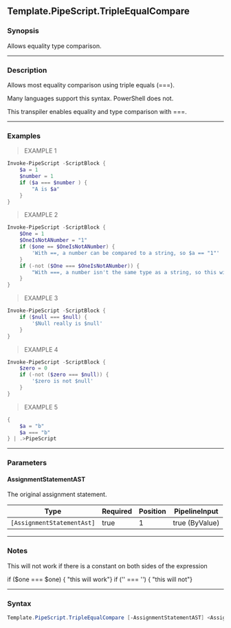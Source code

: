 Template.PipeScript.TripleEqualCompare
--------------------------------------

### Synopsis
Allows equality type comparison.

---

### Description

Allows most equality comparison using triple equals (===).

Many languages support this syntax.  PowerShell does not.    

This transpiler enables equality and type comparison with ===.

---

### Examples
> EXAMPLE 1

```PowerShell
Invoke-PipeScript -ScriptBlock {
    $a = 1
    $number = 1    
    if ($a === $number ) {
        "A is $a"
    }
}
```
> EXAMPLE 2

```PowerShell
Invoke-PipeScript -ScriptBlock {
    $One = 1
    $OneIsNotANumber = "1"
    if ($one == $OneIsNotANumber) {
        'With ==, a number can be compared to a string, so $a == "1"'
    }
    if (-not ($One === $OneIsNotANumber)) {
        "With ===, a number isn't the same type as a string, so this will be false."            
    }
}
```
> EXAMPLE 3

```PowerShell
Invoke-PipeScript -ScriptBlock {
    if ($null === $null) {
        '$Null really is $null'
    }
}
```
> EXAMPLE 4

```PowerShell
Invoke-PipeScript -ScriptBlock {
    $zero = 0
    if (-not ($zero === $null)) {
        '$zero is not $null'
    }
}
```
> EXAMPLE 5

```PowerShell
{
    $a = "b"
    $a === "b"
} | .>PipeScript
```

---

### Parameters
#### **AssignmentStatementAST**
The original assignment statement.

|Type                      |Required|Position|PipelineInput |
|--------------------------|--------|--------|--------------|
|`[AssignmentStatementAst]`|true    |1       |true (ByValue)|

---

### Notes
This will not work if there is a constant on both sides of the expression

if ($one === $one) { "this will work"} 
if ('' === '')     { "this will not"}

---

### Syntax
```PowerShell
Template.PipeScript.TripleEqualCompare [-AssignmentStatementAST] <AssignmentStatementAst> [<CommonParameters>]
```
